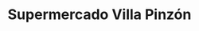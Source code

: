 ---
title: "Supermercado Villa Pinzón"
url: /bogota/supermercado-villa-pinzon/
shop: supermercado
---